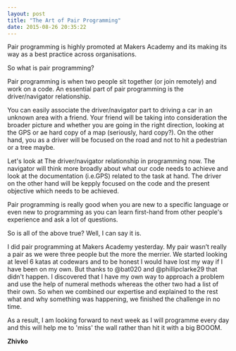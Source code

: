 ```yaml
---
layout: post
title: "The Art of Pair Programming"
date: 2015-08-26 20:35:22
---
```


Pair programming is highly promoted at Makers Academy and its making its way as a best practice across organisations.

So what is pair programming?

Pair programming is when two people sit together (or join remotely) and work on a code. An essential part of pair programming is the driver/navigator relationship. 

You can easily associate the driver/navigator part to driving a car in an unknown area with a friend. Your friend will be taking into consideration the broader picture and whether you are going in the right direction, looking at the GPS or ae hard copy of a map (seriously, hard copy?). On the other hand, you as a driver will be focused on the road and not to hit a pedestrian or a tree maybe.

Let's look at The driver/navigator relationship in programming now. The navigator will think more broadly about what our code needs to achieve and look at the documentation (i.e.GPS) related to the task at hand. The driver on the other hand will be kepply focused on the code and the present objective which needs to be achieved.

Pair programming is really good when you are new to a specific language or even new to programming as you can learn first-hand from other people's experience and ask a lot of questions.


So is all of the above true? Well, I can say it is.

I did pair programming at Makers Academy yesterday. My pair wasn’t really a pair as we were three people but the more the merrier. We started looking at level 6 katas at codewars and to be honest I would have lost my way if I have been on my own. But thanks to @bat020 and @phillipclarke29 that didn't happen. I discovered that I have my own way to approach a problem and use the help of numeral methods whereas the other two had a list of their own. So when we combined our expertise and explained to the rest what and why something was happening, we finished the challenge in no time.

As a result, I am looking forward to next week as I will programme every day and this will help me to 'miss' the wall rather than hit it with a big BOOOM.

__Zhivko__
